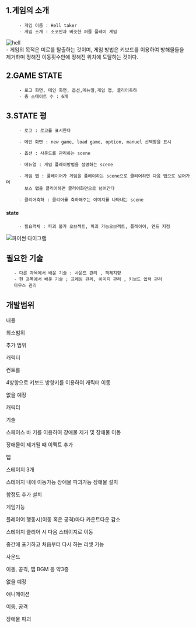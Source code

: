 ## 1.게임의 소개
         - 게임 이름 : Hell taker  
         - 게임 소개 : 소코반과 비슷한 퍼즐 플레이 게임 
   ![hell](https://encrypted-tbn0.gstatic.com/images?q=tbn%3AANd9GcRl_QFWlCf6pnCqtF83fhbUBLVG9aZpmQMOwg&usqp=CAU)  
         - 게임의 목적은 미로를 탈출하는 것이며, 게임 방법은 키보드를 이용하여 방해물들을 제거하며 정해진 이동횟수안에 정해진 위치에 도달하는 것이다.  
  ## 2.GAME STATE
         - 로고 화면, 메인 화면, 옵션,메뉴얼,게임 맵, 클리어축하  
         - 총 스테이트 수 : 6개
  ## 3.STATE 평
  
         - 로고 : 로고를 표시한다
  
         - 메인 화면 : new game, load game, option, manuel 선택창을 표시
  
         - 옵션 : 사운드를 관리하는 scene
         
         - 메뉴얼 : 게임 플레이방법을 설명하는 scene
         
         - 게임 맵 : 플레이어가 게임을 플레이하는 scene으로 클리어하면 다음 맵으로 넘어가며
           보스 맵을 클리어하면 클리어화면으로 넘어간다
           
         - 클리어축하 : 클리어를 축하해주는 이미지를 나타내는 scene
         
  #### state
         - 필요객체 : 파괴 불가 오브젝트, 파괴 가능오브젝트, 플레이어, 엔드 지점
![파이썬 다이그램](https://user-images.githubusercontent.com/32299218/94264634-fa109700-ff71-11ea-925a-e262598dae53.png)

## 필요한 기술
       - 다른 과목에서 배운 기술 : 사운드 관리 , 객체지향
       - 현 과목에서 배운 기술 ; 프레임 관리, 이미지 관리 , 키보드 입력 관리
       마우스 관리
## 개발범위
     

내용

최소범위

추가 범위

캐릭터

컨트롤

4방향으로 키보드 방향키를 이용하여 캐릭터 이동

없을 예정

캐릭터

기술

스페이스 바 키를 이용하여 장애물 제거 및 장애물 이동

장애물이 제거될 때 이펙트 추가

맵

스테이지 3개

스테이지 내에 이동가능 장애물 파괴가능 장애물 설치

함정도 추가 설치

게임기능

플레이어 행동시(이동 혹은 공격)마다 카운트다운 감소

스테이지 클리어 시 다음 스테이지로 이동

중간에 포기하고 처음부터 다시 하는 리셋 기능 

사운드

이동, 공격, 맵 BGM 등 약3종

없을 예정

애니메이션

이동, 공격 

장애물 파괴
         
